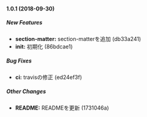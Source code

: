 #### 1.0.1 (2018-09-30)

##### New Features

* **section-matter:**  section-matterを追加 (db33a241)
* **init:**  初期化 (86bdcae1)

##### Bug Fixes

* **ci:**  travisの修正 (ed24ef3f)

##### Other Changes

* **README:**  READMEを更新 (1731046a)

